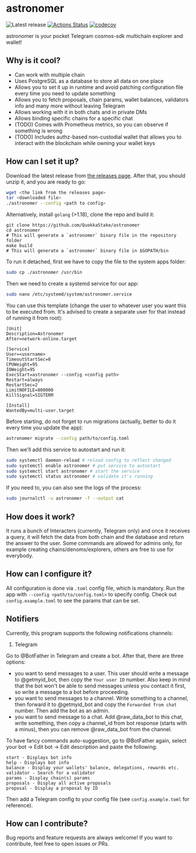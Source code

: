 # astronomer

![Latest release](https://img.shields.io/github/v/release/QuokkaStake/astronomer)
[![Actions Status](https://github.com/QuokkaStake/astronomer/workflows/test/badge.svg)](https://github.com/QuokkaStake/astronomer/actions)
[![codecov](https://codecov.io/gh/QuokkaStake/astronomer/graph/badge.svg?token=JhR7t6G1s6)](https://codecov.io/gh/QuokkaStake/astronomer)

astronomer is your pocket Telegram cosmos-sdk multichain explorer and wallet!

## Why is it cool?
- Can work with multiple chain
- Uses PostgreSQL as a database to store all data on one place
- Allows you to set it up in runtime and avoid patching configuration file every time you need to update something
- Allows you to fetch proposals, chain params, wallet balances, validators info and many more without leaving Telegram
- Allows working with it in both chats and in private DMs
- Allows binding specific chains for a specific chat
- (TODO) Comes with Prometheus metrics, so you can observe if something is wrong
- (TODO) Includes authz-based non-custodial wallet that allows you to interact with the blockchain while owning your wallet keys

## How can I set it up?

Download the latest release from [the releases page](https://github.com/QuokkaStake/astronomer/releases/). After that, you should unzip it, and you are ready to go:

```sh
wget <the link from the releases page>
tar <downloaded file>
./astronomer --config <path to config>
```

Alternatively, install `golang` (>1.18), clone the repo and build it:
```
git clone https://github.com/QuokkaStake/astronomer
cd astronomer
# This will generate a `astronomer` binary file in the repository folder
make build
# This will generate a `astronomer` binary file in $GOPATH/bin
```

To run it detached, first we have to copy the file to the system apps folder:

```sh
sudo cp ./astronomer /usr/bin
```

Then we need to create a systemd service for our app:

```sh
sudo nano /etc/systemd/system/astronomer.service
```

You can use this template (change the user to whatever user you want this to be executed from.
It's advised to create a separate user for that instead of running it from root):

```
[Unit]
Description=Astronomer
After=network-online.target

[Service]
User=<username>
TimeoutStartSec=0
CPUWeight=95
IOWeight=95
ExecStart=astronomer --config <config path>
Restart=always
RestartSec=2
LimitNOFILE=800000
KillSignal=SIGTERM

[Install]
WantedBy=multi-user.target
```

Before starting, do not forget to run migrations (actually, better to do it every time you update the app):
```sh
astronomer migrate --config path/to/config.toml
```

Then we'll add this service to autostart and run it:

```sh
sudo systemctl daemon-reload # reload config to reflect changed
sudo systemctl enable astronomer # put service to autostart
sudo systemctl start astronomer # start the service
sudo systemctl status astronomer # validate it's running
```

If you need to, you can also see the logs of the process:

```sh
sudo journalctl -u astronomer -f --output cat
```

## How does it work?

It runs a bunch of Interacters (currently, Telegram only) and once it receives a query,
it will fetch the data from both chain and the database and return the answer to the user.
Some commands are allowed for admins only, for example creating chains/denoms/explorers, others
are free to use for everybody.

## How can I configure it?

All configuration is done via `.toml` config file, which is mandatory. Run the app with `--config <path/to/config.toml>`
to specify config. Check out `config.example.toml` to see the params that can be set.

## Notifiers

Currently, this program supports the following notifications channels:
1) Telegram

Go to @BotFather in Telegram and create a bot. After that, there are three options:
- you want to send messages to a user. This user should write a message to @getmyid_bot, then copy
the `Your user ID` number. Also keep in mind that the bot won't be able to send messages unless you contact it first,
so write a message to a bot before proceeding.
- you want to send messages to a channel. Write something to a channel, then forward it to @getmyid_bot and copy
the `Forwarded from chat` number. Then add the bot as an admin.
- you want to send message to a chat. Add @raw_data_bot to this chat, write something, then copy a channel_id
from bot response (starts with a minus), then you can remove @raw_data_bot from the channel.

To have fancy commands auto-suggestion, go to @BotFather again, select your bot -> Edit bot -> Edit description
and paste the following:
```
start - Displays bot info
help - Displays bot info
balance - Display your wallets' balance, delegations, rewards etc.
validator - Search for a validator
params - Display chain(s) params
proposals - Display all active proposals
proposal - Display a proposal by ID
```

Then add a Telegram config to your config file (see `config.example.toml` for reference).

## How can I contribute?

Bug reports and feature requests are always welcome! If you want to contribute, feel free to open issues or PRs.
